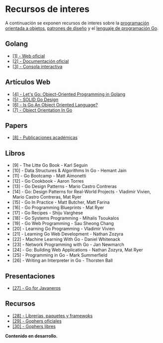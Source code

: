# Recursos de interes

A continuación se exponen recursos de interes sobre la [programación orientada a objetos](https://es.wikipedia.org/wiki/Programación_orientada_a_objetos), [patrones de diseño](https://es.wikipedia.org/wiki/Patrón_de_diseño) y el [lenguaje de programación Go](https://golang.org/).

## Golang

* [\[1\] - Web oficial](https://golang.org/)
* [\[2\] - Documentación oficial](https://golang.org/doc/)
* [\[3\] - Consola interactiva](https://play.golang.org/)

## Artículos Web

* [\[4\] - Let's Go: Object-Oriented Programming in Golang](https://code.tutsplus.com/tutorials/lets-go-object-oriented-programming-in-golang--cms-26540)
* [\[5\] - SOLID Go Design](https://dave.cheney.net/2016/08/20/solid-go-design)
* [\[6\] - Is Go An Object Oriented Language?](http://spf13.com/post/is-go-object-oriented/)
* [\[7\] - Object Orientation In Go](https://katcipis.github.io/blog/object-orientation-go/)

## Papers

* [\[8\] - Publicaciones académicas](https://github.com/golang/go/wiki/ResearchPapers)

## Libros

* \[9\] - The Litte Go Book - Karl Seguin
* \[10\] - Data Structures & Algorithms In Go - Hemant Jain
* \[11\] - Go Bootcamp - Matt Aimonetti
* \[12\] - Go Cookbook - Aaron Torres
* \[13\] - Go Design Patterns - Mario Castro Contreras
* \[14\] - Go: Design Patterns for Real-World Projects - Vladimir Vivien, Mario Castro Contreras, Mat Ryer
* \[15\] - Go In Practice - Matt Butcher, Matt Farina
* \[16\] - Go Programming Blueprints - Mat Ryer
* \[17\] - Go Recipes - Shiju Varghese
* \[18\] - Go Systems Programming - Mihalis Tsoukalos
* \[19\] - Go Web Programming - Sau Sheong Chang
* \[20\] - Learning Go Programming - Vladimir Vivien
* \[21\] - Learning Go Web Development - Nathan Zozyra
* \[22\] - Machine Learning With Go - Daniel Whitenack
* \[23\] - Network Programming with Go - Jan Newmarch
* \[24\] - Go: Building Web Applications - Nathan Zozyra, Mat Ryer
* \[25\] - Programming in Go - Mark Summerfield
* \[26\] - Writing an Interpreter in Go - Thorsten Ball

## Presentaciones

* [\[27\] - Go for Javaneros](https://talks.golang.org/2014/go4java.slide#1)

## Recursos

* [\[28\] - Librerías, paquetes y framewoks](https://github.com/avelino/awesome-go)
* [\[29\] - Gophers oficiales](https://golang.org/doc/gopher/)
* [\[30\] - Gophers libres](https://github.com/golang-samples/gopher-vector)

**Contenido en desarrollo.**

